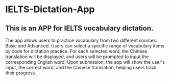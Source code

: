 # IELTS-Dictation-App

## This is an APP for IELTS vocabulary dictation.
The app allows users to practice vocabulary from two different sources: Basic and Advanced. Users can select a specific range of vocabulary items by code for dictation practice. For each selected word, the Chinese translation will be displayed, and users will be prompted to input the corresponding English word. Upon submission, the app will show the user's input, the correct word, and the Chinese translation, helping users track their progress.
